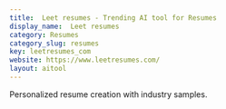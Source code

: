 ```yaml
---
title:  Leet resumes - Trending AI tool for Resumes
display_name:  Leet resumes
category: Resumes
category_slug: resumes
key: leetresumes_com
website: https://www.leetresumes.com/
layout: aitool
---
```


Personalized resume creation with industry samples.

